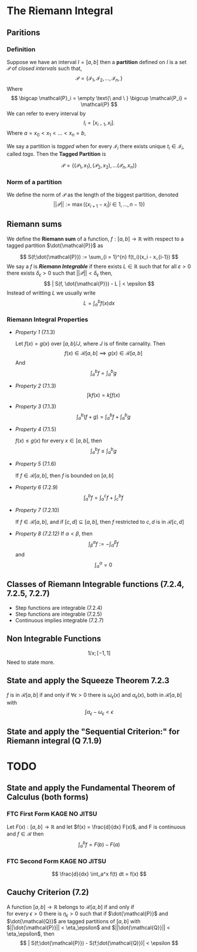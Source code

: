 # The Riemann Integral 
## Paritions 
### Definition

Suppose we have an interval $I = [a,b]$ then a **partition** defined on $I$ is 
a set
$\mathcal{P}$ of *closed intervals* such that, 
$$
    \mathcal{P} = \{\mathcal{I}_1,\mathcal{I}_2, \dots, \mathcal{I}_n, \}
$$
Where
$$
    \bigcap \mathcal{P}_i = \empty \text{\ and \ } \bigcup \mathcal{P_i} = \mathcal{P}
$$
We can refer to every interval by 
$$
    I_i = [ x_{i-1} , x_i ].
$$ 
Where $a= x_0 < x_1 < \dots <  x_n = b$,  

We say a partition is *tagged* when for every $\mathcal{I}_i$ there exists unique
$t_i \in \mathcal{I}_i$, called *tags*. Then the **Tagged Partition** is 

$$
    \mathcal{P} = \{ 
        (\mathcal{P}_1, x_1) , (\mathcal{P}_2, x_2),  \dots 
        (\mathcal{P}_n, x_n) 
            \} 
$$

### Norm of a partition

We define the norm of  $\mathcal{P}$ as the length of the 
biggest partition, denoted 
$$
    ||\mathcal{P}|| :=  \max (\{ {x_{i+1} - x_i | i \in 1,...,n-1}  \}) 
$$
## Riemann sums
We define the **Riemann sum** of a function,
    $f : [a,b] \to \mathbb{R}$
with respect to a tagged 
partition $\dot{\mathcal{P}}$
as 

$$
    S(f;\dot{\mathcal{P}}) := \sum_{i = 1}^{n} f(t_i)(x_i - x_{i-1})
$$
We say a $f$ is 
***Riemann Integrable*** if there exists 
$L \in \mathbb{R}$
such that for all $\varepsilon > 0$ there exists $\delta_{\epsilon} >0$ such that $||\mathcal{P}|| < \delta_{\epsilon}$ then, 
$$ 
    | S(f, \dot{\mathcal{P}}) - L | < \epsilon
$$ 
Instead of writting $L$ we usually write 
$$ 
L = \int_a^b f(x)dx 
$$
###  Riemann Integral Properties

- *Property 1* (7.1.3)
    
    Let $f(x) = g(x)$ over $[a,b]/J$, where $J$ is of finite 
    carnality. Then 
    $$
    f(x) \in \mathcal{R}[a,b] \implies g(x) \in \mathcal{R}[a,b]
    $$
    And 
    $$
        \int_a ^b f = \int_a^b g
    $$
- *Property 2* (7.1.3) 
$$
    \int kf(x) = k \int f(x) 
$$
- *Property 3* (7.1.3)
$$
    \int_a^b (f + g) = \int_a^b f + \int_a^b g 
$$
- *Property 4* (7.1.5)
 
    $f(x) \leq g(x)$ for every $x \in [a,b]$, then 
    $$
        \int_a^b f  \leq \int_a^b g 
    $$
- *Property 5* (7.1.6)

    If $f \in \mathcal{R}[a,b],$ then $f$ is bounded on $[a,b]$

- *Property 6* (7.2.9)
    $$
        \int _a ^b f = \int _a ^ c f + \int _c ^ b f 
    $$
- *Property 7* (7.2.10) 
  
  If $f \in \mathcal{R}[a,b]$, and if $[c,d] \subseteq [a,b],$ then $f$ 
  restricted to $c,d$ is in $\mathcal{R}[c,d]$

- *Property 8 (7.2.12)*
    If $\alpha < \beta$, then 
    $$
        \int_\beta ^ \alpha f := -\int_\alpha ^\beta f 
    $$
    and 
    $$
        \int_\alpha ^\alpha = 0
    $$

## Classes of Riemann Integrable functions (7.2.4, 7.2.5, 7.2.7)
- Step functions are integrable (7.2.4)
- Step functions are integrable (7.2.5)
- Continuous implies integrable (7.2.7)
## Non Integrable Functions 
$$
1/x ; [-1,1]
$$
Need to state more. 
## State and apply the Squeeze Theorem 7.2.3

$f$ is in $\mathcal{R}[a,b]$  if and only if $\forall \epsilon >0$ there is 
$\omega_\epsilon(x)$ and $\alpha_\epsilon(x)$, both in $\mathcal{R}[a,b]$ with  
$$
    \int \alpha_\epsilon - \omega_{\epsilon}  < \epsilon 
$$
## State and apply the "Sequential Criterion:" for Riemann integral (Q 7.1.9)
# TODO 
## State and apply the Fundamental Theorem of Calculus (both forms)   
### FTC First Form KAGE NO JITSU 
Let $F(x) : [a,b] \to \mathbb{R}$ and let $f(x) = \frac{d}{dx} F(x)$, 
and F is continuous and $f\in \mathcal{R}$
then 
$$
\int_a^b f= F(b) - F(a)   
$$


### FTC Second Form KAGE NO JITSU 
$$
    \frac{d}{dx} \int_a^x f(t) dt = f(x) 
$$
## Cauchy Criterion (7.2)
A function $[a,b] \to \mathbb{R}$ belongs to $\mathcal{R}[a,b]$ if and only if  
for every $\epsilon > 0$ there is $\eta_\epsilon >0$ such that if 
$\dot{\mathcal{P}}$ and 
$\dot{\mathcal{Q}}$  are tagged partitions of $[a,b]$ with 
$||\dot{\mathcal{P}}||  < \eta_\epsilon$ and 
$||\dot{\mathcal{Q}}||  < \eta_\epsilon$, then 
$$
    | S(f;\dot{\mathcal{P}}) -  S(f;\dot{\mathcal{Q}})| < \epsilon 
$$
